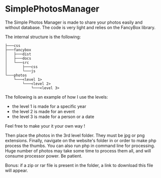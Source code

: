 # SimplePhotosManager

The Simple Photos Manager is made to share your photos easily and without database.
The code is very light and relies on the FancyBox library.

The internal structure is the following:
```
├───css
├───fancybox
│   ├───dist
│   ├───docs
│   └───src
│       ├───css
│       └───js
└───photos
    └───<level 1>
        └───<level 2>
            └───<level 3>
```

The following is an example of how I use the levels:
- the level 1 is made for a specific year
- the level 2 is made for an event
- the level 3 is made for a person or a date

Feel free to make your it your own way !

Then place the photos in the 3rd level folder. They must be jpg or png extensions.
Finally, navigate on the website's folder in or order to make php process the thumbs. You can also run php in command line for processing.
Huge number of photos may take some time to process them all, and will consume processor power. Be patient.

Bonus: if a zip or rar file is present in the folder, a link to download this file will appear.